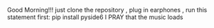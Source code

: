 Good Morning!!! 
just clone the repository , plug in earphones , run this statement first: pip install pyside6
I  PRAY that the music loads
